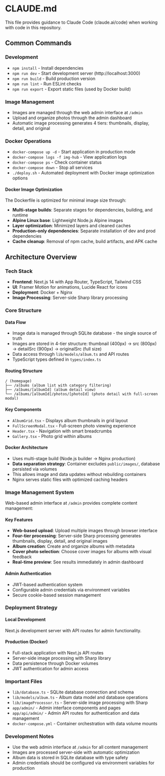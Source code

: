 # CLAUDE.md

This file provides guidance to Claude Code (claude.ai/code) when working with code in this repository.

## Common Commands

### Development
- `npm install` - Install dependencies
- `npm run dev` - Start development server (http://localhost:3000)
- `npm run build` - Build production version
- `npm run lint` - Run ESLint checks
- `npm run export` - Export static files (used by Docker build)

### Image Management

- Images are managed through the web admin interface at `/admin`
- Upload and organize photos through the admin dashboard
- Automatic image processing generates 4 tiers: thumbnails, display, detail, and original

### Docker Operations

- `docker-compose up -d` - Start application in production mode
- `docker-compose logs -f img-hub` - View application logs
- `docker-compose ps` - Check container status
- `docker-compose down` - Stop all services
- `./deploy.sh` - Automated deployment with Docker image optimization options

#### Docker Image Optimization

The Dockerfile is optimized for minimal image size through:
- **Multi-stage builds**: Separate stages for dependencies, building, and runtime
- **Alpine Linux base**: Lightweight Node.js Alpine images
- **Layer optimization**: Minimized layers and cleaned caches
- **Production-only dependencies**: Separate installation of dev and prod dependencies
- **Cache cleanup**: Removal of npm cache, build artifacts, and APK cache

## Architecture Overview

### Tech Stack

- **Frontend**: Next.js 14 with App Router, TypeScript, Tailwind CSS
- **UI**: Framer Motion for animations, Lucide React for icons
- **Deployment**: Docker + Nginx
- **Image Processing**: Server-side Sharp library processing

### Core Structure

#### Data Flow

- Image data is managed through SQLite database - the single source of truth
- Images are stored in 4-tier structure: thumbnail (400px) → src (800px) → detailSrc (900px) → originalSrc (full size)
- Data access through `lib/models/album.ts` and API routes
- TypeScript types defined in `types/index.ts`

#### Routing Structure

```text
/ (homepage)
├── /albums (album list with category filtering)
├── /albums/[albumId] (album detail view)
└── /albums/[albumId]/photos/[photoId] (photo detail with full-screen modal)
```

#### Key Components

- `AlbumGrid.tsx` - Displays album thumbnails in grid layout
- `FullScreenModal.tsx` - Full-screen photo viewing experience
- `Header.tsx` - Navigation with smart breadcrumbs
- `Gallery.tsx` - Photo grid within albums

#### Docker Architecture

- Uses multi-stage build (Node.js builder → Nginx production)
- **Data separation strategy**: Container excludes `public/images/`, database persisted via volumes
- This allows image and data updates without rebuilding containers
- Nginx serves static files with optimized caching headers

### Image Management System

Web-based admin interface at `/admin` provides complete content management:

#### Key Features

- **Web-based upload**: Upload multiple images through browser interface
- **Four-tier processing**: Server-side Sharp processing generates thumbnails, display, detail, and original images
- **Album creation**: Create and organize albums with metadata
- **Cover photo selection**: Choose cover images for albums with visual feedback
- **Real-time preview**: See results immediately in admin dashboard

#### Admin Authentication

- JWT-based authentication system
- Configurable admin credentials via environment variables
- Secure cookie-based session management

### Deployment Strategy

#### Local Development

Next.js development server with API routes for admin functionality.

#### Production (Docker)

- Full-stack application with Next.js API routes
- Server-side image processing with Sharp library
- Data persistence through Docker volumes
- JWT authentication for admin access

### Important Files

- `lib/database.ts` - SQLite database connection and schema
- `lib/models/album.ts` - Album data model and database operations
- `lib/imageProcessor.ts` - Server-side image processing with Sharp
- `app/admin/` - Admin interface components and pages
- `app/api/admin/` - Admin API routes for authentication and data management
- `docker-compose.yml` - Container orchestration with data volume mounts

### Development Notes

- Use the web admin interface at `/admin` for all content management
- Images are processed server-side with automatic optimization
- Album data is stored in SQLite database with type safety
- Admin credentials should be configured via environment variables for production